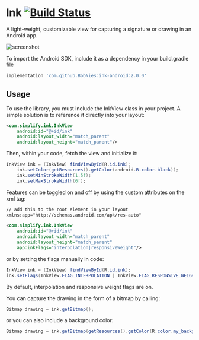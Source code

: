 # Ink [![Build Status](https://travis-ci.org/simplifycom/ink-android.svg?branch=master)](https://travis-ci.org/simplifycom/ink-android)

A light-weight, customizable view for capturing a signature or drawing in an Android app.

![screenshot](./screenshot.png)

To import the Android SDK, include it as a dependency in your build.gradle file
```groovy
implementation 'com.github.BobNies:ink-android:2.0.0'
```

## Usage

To use the library, you must include the InkView class in your project. A simple solution is to reference it directly into your layout:
```xml
<com.simplify.ink.InkView
    android:id="@+id/ink"
    android:layout_width="match_parent"
    android:layout_height="match_parent"/>
```

Then, within your code, fetch the view and initialize it:

```java
InkView ink = (InkView) findViewById(R.id.ink);
    ink.setColor(getResources().getColor(android.R.color.black));
    ink.setMinStrokeWidth(1.5f);
    ink.setMaxStrokeWidth(6f);
```

Features can be toggled on and off by using the custom attributes on the xml tag:

```xml
// add this to the root element in your layout
xmlns:app="http://schemas.android.com/apk/res-auto"

<com.simplify.ink.InkView
    android:id="@+id/ink"
    android:layout_width="match_parent"
    android:layout_height="match_parent"
    app:inkFlags="interpolation|responsiveWeight"/>
```

or by setting the flags manually in code:

```java
InkView ink = (InkView) findViewById(R.id.ink);
ink.setFlags(InkView.FLAG_INTERPOLATION | InkView.FLAG_RESPONSIVE_WEIGHT);
```

By default, interpolation and responsive weight flags are on.

You can capture the drawing in the form of a bitmap by calling:

```java
Bitmap drawing = ink.getBitmap();
```

or you can also include a background color:

```java
Bitmap drawing = ink.getBitmap(getResources().getColor(R.color.my_background_color));
```
